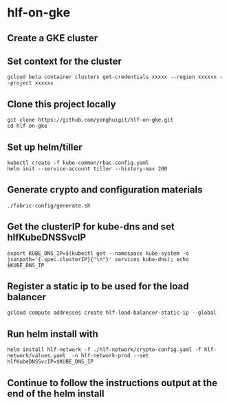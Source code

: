 # hlf-on-gke
## Create a GKE cluster
## Set context for the cluster
```
gcloud beta container clusters get-credentials xxxxx --region xxxxxx --project xxxxxx
```
## Clone this project locally
```
git clone https://github.com/yonghuigit/hlf-on-gke.git  
cd hlf-on-gke
```
## Set up helm/tiller
```
kubectl create -f kube-common/rbac-config.yaml  
helm init --service-account tiller --history-max 200
```
## Generate crypto and configuration materials
```
./fabric-config/generate.sh
```
## Get the clusterIP for kube-dns and set hlfKubeDNSSvcIP
```
export KUBE_DNS_IP=$(kubectl get --namespace kube-system -o jsonpath='{.spec.clusterIP}{"\n"}' services kube-dns); echo $KUBE_DNS_IP
```
## Register a static ip to be used for the load balancer
```
gcloud compute addresses create hlf-load-balancer-static-ip --global
```
## Run helm install with
```
helm install hlf-network -f ./hlf-network/crypto-config.yaml -f hlf-network/values.yaml  -n hlf-network-prod --set hlfKubeDNSSvcIP=$KUBE_DNS_IP
```
## Continue to follow the instructions output at the end of the helm install

